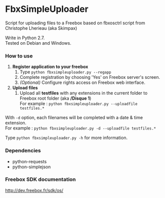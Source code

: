 # FbxSimpleUploader

Script for uploading files to a Freebox based on fbxosctrl script from Christophe Lherieau (aka Skimpax)

Write in Python 2.7.  
Tested on Debian and Windows.

### How to use

1. **Register application to your freebox**
    1. Type `python fbxsimpleuploader.py --regapp`
    2. Complete registration by choosing 'Yes' on Freebox server's screen.
    3. *(Optional)* Configure rights access on Freebox web interface.
2. **Upload files**
    1. Upload all **testfiles** with any extensions in the current folder to Freebox root folder (aka **/Disque 1**)  
For example : `python fbxsimpleuploader.py --uploadfile testfiles.*`  

With `-d` option, each filenames will be completed with a date & time extension.  
For example : `python fbxsimpleuploader.py -d --uploadfile testfiles.*`  

Type `python fbxsimpleuploader.py -h` for more information.  

### Dependencies
- python-requests
- python-simplejson

### Freebox SDK documentation
http://dev.freebox.fr/sdk/os/
